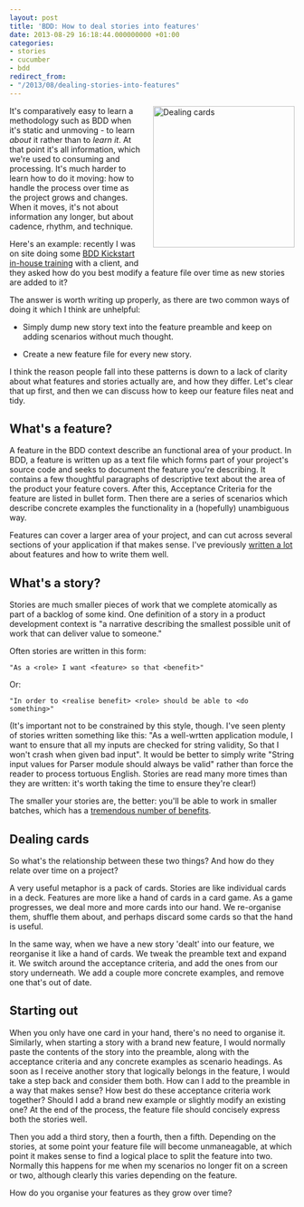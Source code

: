 ```yaml
---
layout: post
title: 'BDD: How to deal stories into features'
date: 2013-08-29 16:18:44.000000000 +01:00
categories:
- stories
- cucumber
- bdd
redirect_from:
- "/2013/08/dealing-stories-into-features"
---
```

<img style='float: right; padding: 0 0 20px 20px; width: 250px' src='http://ak1.ostkcdn.com/img/mxc/100706_card_shuffle.jpg' alt='Dealing cards'/>

It's comparatively easy to learn a methodology such as BDD when it's static and unmoving - to learn *about* it rather than to *learn it*. At that point it's all information, which we're used to consuming and processing. It's much harder to learn how to do it moving: how to handle the process over time as the project grows and changes. When it moves, it's not about information any longer, but about cadence, rhythm, and technique.

Here's an example: recently I was on site doing some [BDD Kickstart in-house training](http://kickstartacademy.io/in-house-courses) with a client, and they asked how do you best modify a feature file over time as new stories are added to it?

The answer is worth writing up properly, as there are two common ways of doing it which I think are unhelpful:

* Simply dump new story text into the feature preamble and keep on adding scenarios without much thought.

* Create a new feature file for every new story.

I think the reason people fall into these patterns is down to a lack of clarity about what features and stories actually are, and how they differ. Let's clear that up first, and then we can discuss how to keep our feature files neat and tidy.

## What's a feature?

A feature in the BDD context describe an functional area of your product. In BDD, a feature is written up as a text file which forms part of your project's source code and seeks to document the feature you're describing. It contains a few thoughtful paragraphs of descriptive text about the area of the product your feature covers. After this, Acceptance Criteria for the feature are listed in bullet form. Then there are a series of scenarios which describe concrete examples the functionality in a (hopefully) unambiguous way.

Features can cover a larger area of your project, and can cut across several sections of your application if that makes sense. I've previously [written a lot](http://chrismdp.com/tag/cucumber) about features and how to write them well.

## What's a story?

Stories are much smaller pieces of work that we complete atomically as part of a backlog of some kind. One definition of a story in a product development context is "a narrative describing the smallest possible unit of work that can deliver value to someone."

Often stories are written in this form:

    "As a <role> I want <feature> so that <benefit>"

Or:

    "In order to <realise benefit> <role> should be able to <do something>"

(It's important not to be constrained by this style, though. I've seen plenty of stories written something like this: "As a well-wrtten application module, I want to ensure that all my inputs are checked for string validity, So that I won't crash when given bad input". It would be better to simply write "String input values for Parser module should always be valid" rather than force the reader to process tortuous English. Stories are read many more times than they are written: it's worth taking the time to ensure they're clear!)

The smaller your stories are, the better: you'll be able to work in smaller batches, which has a [tremendous number of benefits](http://www.startuplessonslearned.com/2009/02/work-in-small-batches.html).

## Dealing cards

So what's the relationship between these two things? And how do they relate over time on a project?

A very useful metaphor is a pack of cards. Stories are like individual cards in a deck. Features are more like a hand of cards in a card game. As a game progresses, we deal more and more cards into our hand. We re-organise them, shuffle them about, and perhaps discard some cards so that the hand is useful.

In the same way, when we have a new story 'dealt' into our feature, we reorganise it like a hand of cards. We tweak the preamble text and expand it. We switch around the acceptance criteria, and add the ones from our story underneath. We add a couple more concrete examples, and remove one that's out of date.

## Starting out

When you only have one card in your hand, there's no need to organise it. Similarly, when starting a story with a brand new feature, I would normally paste the contents of the story into the preamble, along with the acceptance criteria and any concrete examples as scenario headings. As soon as I receive another story that logically belongs in the feature, I would take a step back and consider them both. How can I add to the preamble in a way that makes sense? How best do these acceptance criteria work together? Should I add a brand new example or slightly modify an existing one? At the end of the process, the feature file should concisely express both the stories well.

Then you add a third story, then a fourth, then a fifth. Depending on the stories, at some point your feature file will become unmaneagable, at which point it makes sense to find a logical place to split the feature into two. Normally this happens for me when my scenarios no longer fit on a screen or two, although clearly this varies depending on the feature.

How do you organise your features as they grow over time?
